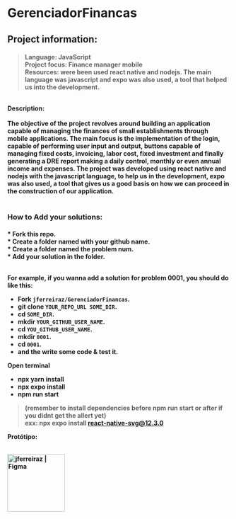 # GerenciadorFinancas

<h2>Project information:</h2>
<h4>

>Language: JavaScript <br>
>Project focus: Finance manager mobile<br>
>Resources: were been used react native and nodejs. The main language was javascript and expo was also used, a tool that helped us into the development.

<br>
Description: <br><br>
The objective of the project revolves around building an application capable of managing the finances of small establishments through mobile applications. 
The main focus is the implementation of the login, capable of performing user input and output, buttons capable of managing fixed costs, invoicing, labor cost, fixed investment and finally generating a DRE report making a daily control, monthly or even annual income and expenses.
The project was developed using react native and nodejs with the javascript language, to help us in the development, expo was also used, a tool that gives us a good basis on how we can proceed in the construction of our application.
<br><br>

### How to Add your solutions:
<h4>
  * Fork this repo. <br>
  * Create a folder named with your github name.<br>
  * Create a folder named the problem num.<br>
  * Add your solution in the folder.<br><br>

For example, if you wanna add a solution for problem 0001, you should do like this:

  * Fork `jferreiraz/GerenciadorFinancas`.
  * git clone `YOUR_REPO_URL SOME_DIR`.
  * cd `SOME_DIR`.
  * mkdir `YOUR_GITHUB_USER_NAME`.
  * cd `YOU_GITHUB_USER_NAME`.
  * mkdir `0001`.
  * cd `0001`.
  * and the write some code & test it.
  
Open terminal
  * npx yarn install
  * npx expo install
  * npm run start
  > (remember to install dependencies before npm run start or after if you didnt get the allert yet)<br>
   exx: npx expo install react-native-svg@12.3.0
   
Protótipo:<br><br>
<!-- ![image](https://user-images.githubusercontent.com/106937501/197885159-5c03ae66-b51c-4146-b84f-fc7578c4d770.png) -->

[<img align="left" alt="jferreiraz | Figma" width="130px" src="https://user-images.githubusercontent.com/106937501/197885159-5c03ae66-b51c-4146-b84f-fc7578c4d770.png" />][figma]


[figma]: https://www.figma.com/file/wykbMX8h6bLKc4b8am5yn0/Desgine-APP?node-id=0%3A1

 </h4>
